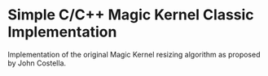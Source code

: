 # Simple C/C++ Magic Kernel Classic Implementation

Implementation of the original Magic Kernel resizing algorithm as proposed by John Costella.



